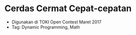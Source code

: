 # Cerdas Cermat Cepat-cepatan

- Digunakan di TOKI Open Contest Maret 2017
- Tag: Dynamic Programming, Math